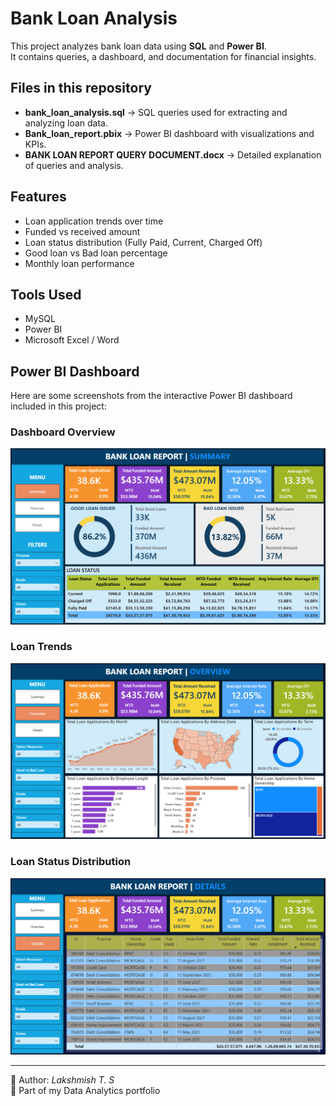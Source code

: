 # Bank Loan Analysis

This project analyzes bank loan data using **SQL** and **Power BI**.  
It contains queries, a dashboard, and documentation for financial insights.

## Files in this repository
- **bank_loan_analysis.sql** → SQL queries used for extracting and analyzing loan data.
- **Bank_loan_report.pbix** → Power BI dashboard with visualizations and KPIs.
- **BANK LOAN REPORT QUERY DOCUMENT.docx** → Detailed explanation of queries and analysis.

## Features
- Loan application trends over time  
- Funded vs received amount  
- Loan status distribution (Fully Paid, Current, Charged Off)  
- Good loan vs Bad loan percentage  
- Monthly loan performance  

## Tools Used
- MySQL  
- Power BI  
- Microsoft Excel / Word  


## Power BI Dashboard

Here are some screenshots from the interactive Power BI dashboard included in this project:

### Dashboard Overview
![Dashboard 1](PowerBI%20dashboard%20image/Screenshot%202025-10-06%20113648.png)

### Loan Trends
![Dashboard 2](PowerBI%20dashboard%20image/Screenshot%202025-10-06%20113713.png)

### Loan Status Distribution
![Dashboard 3](PowerBI%20dashboard%20image/Screenshot%202025-10-06%20113740.png)


---
👤 Author: *Lakshmish T. S*  
📌 Part of my Data Analytics portfolio
